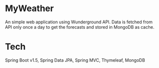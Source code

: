 # MyWeather
An simple web application using Wunderground API. Data is fetched from API only once a day to get the forecasts and stored in MongoDB as cache.

# Tech
Spring Boot v1.5, Spring Data JPA, Spring MVC, Thymeleaf, MongoDB
